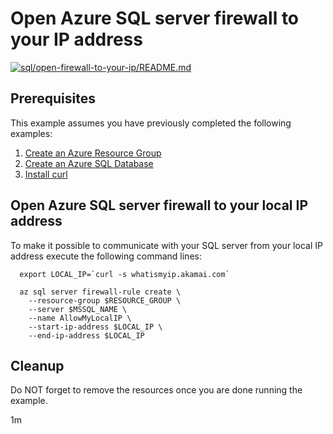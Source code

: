 
# Open Azure SQL server firewall to your IP address

[![sql/open-firewall-to-your-ip/README.md](https://github.com/Azure-Samples/java-on-azure-examples/actions/workflows/sql_open-firewall-to-your-ip_README_md.yml/badge.svg)](https://github.com/Azure-Samples/java-on-azure-examples/actions/workflows/sql_open-firewall-to-your-ip_README_md.yml)

## Prerequisites

<!-- workflow.cron(0 23 * * 4) -->
<!-- workflow.include(../create/README.md) -->

This example assumes you have previously completed the following examples:

1. [Create an Azure Resource Group](../../group/create/README.md)
1. [Create an Azure SQL Database](../create/README.md)
1. [Install curl](https://curl.haxx.se/download.html)

## Open Azure SQL server firewall to your local IP address

To make it possible to communicate with your SQL server from your local IP
address execute the following command lines:

```shell
  export LOCAL_IP=`curl -s whatismyip.akamai.com`

  az sql server firewall-rule create \
    --resource-group $RESOURCE_GROUP \
    --server $MSSQL_NAME \
    --name AllowMyLocalIP \
    --start-ip-address $LOCAL_IP \
    --end-ip-address $LOCAL_IP
```

## Cleanup

Do NOT forget to remove the resources once you are done running the example.

1m
